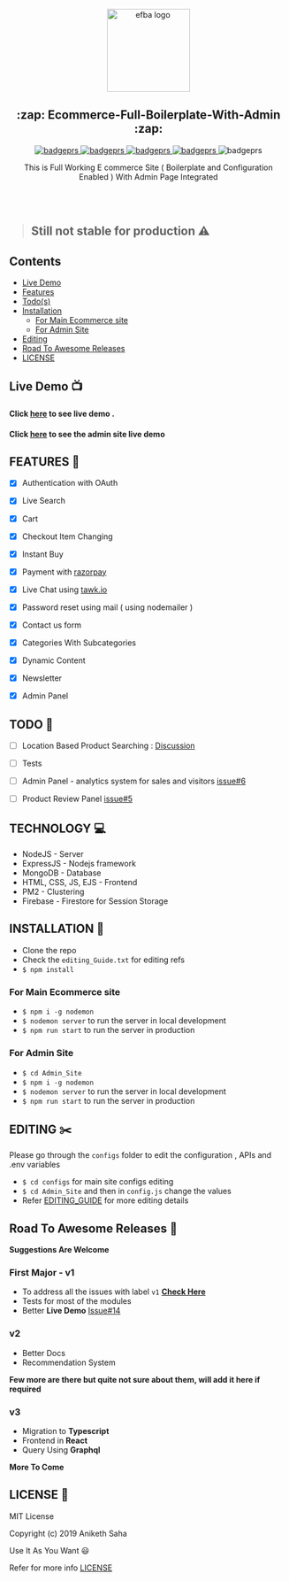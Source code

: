 <p align="center">

  <img alt="efba logo" src="https://i.imgur.com/CS05H7T.png" width="150px" />
</p>
<h2 align="center">:zap: Ecommerce-Full-Boilerplate-With-Admin :zap:</h2>
<p align="center">
   <a href="https://travis-ci.org/anikethsaha/Ecommerce-Full-Boilerplate-With-Admin/branches">
    <img alt="badgeprs" src="https://travis-ci.org/anikethsaha/Ecommerce-Full-Boilerplate-With-Admin.svg?branch=master" />
  </a>
  <a href="https://gitter.im/Ecommerce-Full-Boilerplate-With-Admin/community?utm_source=badge&utm_medium=badge&utm_campaign=pr-badge">
    <img alt="badgeprs" src="https://badges.gitter.im/Ecommerce-Full-Boilerplate-With-Admin/community.svg" />
  </a>
  <a href="https://dependabot.com/">
    <img alt="badgeprs" src="https://badgen.net/badge/Dependabot/enabled/green?icon=dependabot" />
  </a>
  <a href="https://opensource.org/licenses/MIT">
    <img alt="badgeprs" src="https://img.shields.io/badge/License-MIT-yellow.svg" />
  </a>
  <img alt="badgeprs" src="https://img.shields.io/badge/PRs-Welcome-green.svg" />
</p>



<p align="center">
  This is Full Working E commerce Site ( Boilerplate and Configuration Enabled ) With Admin Page Integrated
</p>
<br><br>



> ## Still not stable for production  :warning:

## Contents
- [Live Demo](#live-demo-tv)
- [Features](#features-tada)
- [Todo(s)](#todo-pencil)
- [Installation](#installation-hammer)
  - [For Main Ecommerce site](#for-main-ecommerce-site)
  - [For Admin Site](#for-admin-site)
- [Editing](#editing-scissors)
- [Road To Awesome Releases](#road-to-awesome-releases-newspaper)
- [LICENSE](#license-bookmark)








## Live Demo :tv:
#### Click [here](https://gentle-eyrie-53138.herokuapp.com/) to see live demo . 
#### Click [here](https://immense-refuge-43321.herokuapp.com/login) to see the admin site live demo 


## FEATURES :tada:
- [x] Authentication with OAuth
- [x] Live Search
- [x] Cart
- [x] Checkout Item Changing
- [x] Instant Buy
- [x] Payment with [razorpay](https://razorpay.com/)
- [x] Live Chat using [tawk.io](https://www.tawk.to)
- [x] Password reset using mail ( using nodemailer )
- [x] Contact us form
- [x] Categories With Subcategories
- [x] Dynamic Content
- [x] Newsletter
- [x] Admin Panel






## TODO :pencil:
- [ ] Location Based Product Searching :  [Discussion](https://github.com/anikethsaha/Ecommerce-Full-Boilerplate-With-Admin/issues/2)
- [ ] Tests
- [ ] Admin Panel - analytics system for sales and visitors [issue#6](https://github.com/anikethsaha/Ecommerce-Full-Boilerplate-With-Admin/issues/6) 
- [ ] Product Review Panel [issue#5](https://github.com/anikethsaha/Ecommerce-Full-Boilerplate-With-Admin/issues/5)







## TECHNOLOGY :computer:
- NodeJS - Server
- ExpressJS - Nodejs framework
- MongoDB - Database
- HTML, CSS, JS, EJS - Frontend
- PM2 - Clustering
- Firebase - Firestore for Session Storage





## INSTALLATION :hammer:

* Clone the repo
* Check the `editing_Guide.txt` for editing refs
* `$ npm install`

### For Main Ecommerce site
* `$ npm i -g nodemon`
* `$ nodemon server` to run the server in local development
* `$ npm run start` to run the server in production

### For Admin Site
* `$ cd Admin_Site`
* `$ npm i -g nodemon`
* `$ nodemon server` to run the server in local development
* `$ npm run start` to run the server in production







## EDITING :scissors:
Please go through the `configs` folder to edit the configuration , APIs and .env variables
* `$ cd configs` for main site configs editing
* `$ cd Admin_Site` and then in `config.js` change the values
* Refer [EDITING_GUIDE](https://github.com/anikethsaha/Ecommerce-Full-Boilerplate-With-Admin/blob/master/EDITING_GUIDE.md) for more editing details







## Road To Awesome Releases :newspaper:
**Suggestions Are Welcome**

### First Major - v1
- To address all the issues with label `v1` **[Check Here](https://github.com/anikethsaha/Ecommerce-Full-Boilerplate-With-Admin/issues?q=is%3Aissue+is%3Aopen+label%3Av1)**
- Tests for most of the modules
- Better **Live Demo** [Issue#14](https://github.com/anikethsaha/Ecommerce-Full-Boilerplate-With-Admin/issues/14)


### v2
- Better Docs
- Recommendation System

**Few more are there but quite not sure about them, will add it here if required**

### v3
- Migration to **Typescript**
- Frontend in **React**
- Query Using **Graphql**

**More To Come**






## LICENSE :bookmark:

MIT License

Copyright (c) 2019 Aniketh Saha

Use It As You Want :smiley:

Refer for more info [LICENSE](https://github.com/anikethsaha/Ecommerce-Full-Boilerplate-With-Admin/blob/master/LICENSE)
